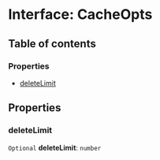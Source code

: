 # Interface: CacheOpts

## Table of contents

### Properties

* [deleteLimit](/en/auto-docs/utils/interfaces/CacheOpts.md#deletelimit)

## Properties

### deleteLimit

`Optional` **deleteLimit**: `number`
